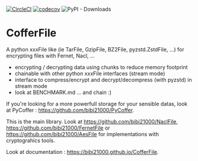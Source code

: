 [![CircleCI](https://dl.circleci.com/status-badge/img/gh/bibi21000/CofferFile/tree/main.svg?style=svg)](https://dl.circleci.com/status-badge/redirect/gh/bibi21000/CofferFile/tree/main)
[![codecov](https://codecov.io/gh/bibi21000/CofferFile/graph/badge.svg?token=4124GIOJAK)](https://codecov.io/gh/bibi21000/CofferFile)
![PyPI - Downloads](https://img.shields.io/pypi/dm/cofferfile)

# CofferFile

A python xxxFile like (ie TarFile, GzipFile, BZ2File, pyzstd.ZstdFile, ...)
for encrypting files with Fernet, Nacl, ...

 - encrypting / decrypting data using chunks to reduce memory footprint
 - chainable with other python xxxFile interfaces (stream mode)
 - interface to compress/encrypt and decrypt/decompress (with pyzstd) in stream mode
 - look at BENCHMARK.md ... and chain :)

If you're looking for a more powerfull storage for your sensible datas,
look at PyCoffer : https://github.com/bibi21000/PyCoffer.

This is the main library.
Look at https://github.com/bibi21000/NaclFile, https://github.com/bibi21000/FernetFile
or https://github.com/bibi21000/AesFile for implementations with cryptograhics tools.

Look at documentation : https://bibi21000.github.io/CofferFile.

